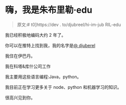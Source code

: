 # 嗨，我是朱布里勒·edu

> 原文:# t0]https://dev . to/djubreel/hi-im-jub RIL-edu

我已经积极地编码大约 2 年了。

你可以在推特上找到我，我的名字是[@ djuberel](https://twitter.com/djubreel)

我住在伊巴丹。

我在科塔&库什公司工作

我主要用这些语言编程:Java，python。

我目前正在学习更多关于 node、python 和机器学习的知识。

很高兴见到你。